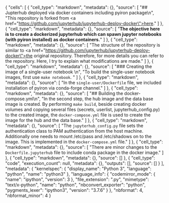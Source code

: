 {
 "cells": [
  {
   "cell_type": "markdown",
   "metadata": {},
   "source": [
    "## Jupterhub deployed via docker containers including pyiron package\n",
    "This repository is forked from <a href=\"https://github.com/jupyterhub/jupyterhub-deploy-docker\">here</a>."
   ]
  },
  {
   "cell_type": "markdown",
   "metadata": {},
   "source": [
    "**The objective here is to create a dockerized jupyterhub which can spawn jupyter notebooks (with pyiron installed) as docker containers.**"
   ]
  },
  {
   "cell_type": "markdown",
   "metadata": {},
   "source": [
    "The structure of the repository is similar to <a href=\"https://github.com/jupyterhub/jupyterhub-deploy-docker\">the original repository</a>. Therefore, for more details you can refer to the repository. Here, I try to explain what modifications are made."
   ]
  },
  {
   "cell_type": "markdown",
   "metadata": {},
   "source": [
    "### Creating the image of a single-user notebook \n",
    "To build the single-user notebook images, first use `make notebook`. "
   ]
  },
  {
   "cell_type": "markdown",
   "metadata": {},
   "source": [
    "In the `single-user/Dockerfile` file, we included installation of pyiron via conda-forge channel."
   ]
  },
  {
   "cell_type": "markdown",
   "metadata": {},
   "source": [
    "## Building the docker-compose.yml\n",
    "In the second step, the hub image and the data base image is created. By performing `make build`, beside creating docker volumes and copying several files (secrets, userlist, jupyterhub_config.py) to the created image, the `docker-compose.yml` file is used to create the image for the hub and the data base."
   ]
  },
  {
   "cell_type": "markdown",
   "metadata": {},
   "source": [
    "The `jupyterhub_config.py` file sets the authentication class to PAM authentication from the host machine. Additionally one needs to mount /etc/pass and /etc/shadows on to the image. This is implemented in the `docker-compose.yml` file."
   ]
  },
  {
   "cell_type": "markdown",
   "metadata": {},
   "source": [
    "There are minor changes to the `Dockerfile.jupyterhub` file to include conda package in the docker image."
   ]
  },
  {
   "cell_type": "markdown",
   "metadata": {},
   "source": []
  },
  {
   "cell_type": "code",
   "execution_count": null,
   "metadata": {},
   "outputs": [],
   "source": []
  }
 ],
 "metadata": {
  "kernelspec": {
   "display_name": "Python 3",
   "language": "python",
   "name": "python3"
  },
  "language_info": {
   "codemirror_mode": {
    "name": "ipython",
    "version": 3
   },
   "file_extension": ".py",
   "mimetype": "text/x-python",
   "name": "python",
   "nbconvert_exporter": "python",
   "pygments_lexer": "ipython3",
   "version": "3.7.6"
  }
 },
 "nbformat": 4,
 "nbformat_minor": 4
}
